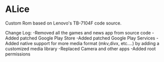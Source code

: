 # ALice
Custom Rom based on Lenovo's TB-7104F code source. 

Change Log:
-Removed all the games and news app from source code
-Added patched Google Play Store 
-Added patched Google Play Services
-Added native support for more media format (mkv,divx, etc....)  by adding a customized media library 
-Replaced Camera and other apps
-Added root permissions
